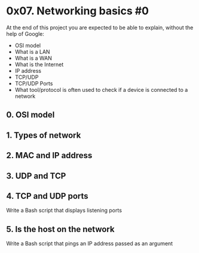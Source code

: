 # 0x07. Networking basics #0
At the end of this project you are expected to be able to explain, without the help of Google:  
- OSI model
- What is a LAN
- What is a WAN
- What is the Internet
- IP address
- TCP/UDP
- TCP/UDP Ports
- What tool/protocol is often used to check if a device is connected to a network
## 0. OSI model
## 1. Types of network
## 2. MAC and IP address
## 3. UDP and TCP
## 4. TCP and UDP ports
Write a Bash script that displays listening ports
## 5. Is the host on the network
Write a Bash script that pings an IP address passed as an argument

